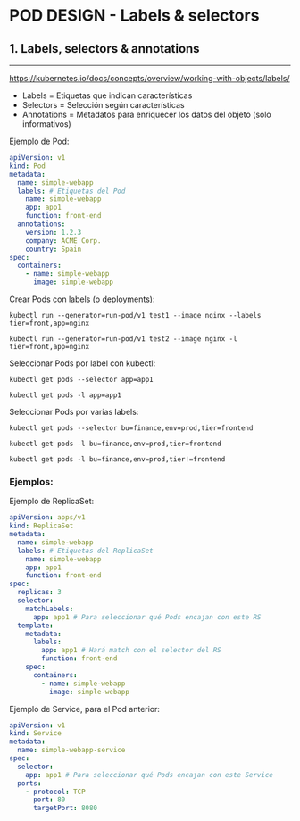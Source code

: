 # POD DESIGN - Labels & selectors

## **1. Labels, selectors & annotations**
---

https://kubernetes.io/docs/concepts/overview/working-with-objects/labels/

- Labels = Etiquetas que indican características
- Selectors = Selección según características
- Annotations = Metadatos para enriquecer los datos del objeto (solo informativos)

Ejemplo de Pod:
```yaml
apiVersion: v1
kind: Pod
metadata:
  name: simple-webapp
  labels: # Etiquetas del Pod
    name: simple-webapp
    app: app1
    function: front-end
  annotations:
    version: 1.2.3
    company: ACME Corp.
    country: Spain
spec:
  containers:
    - name: simple-webapp
      image: simple-webapp
```

Crear Pods con labels (o deployments):

`kubectl run --generator=run-pod/v1 test1 --image nginx --labels tier=front,app=nginx`

`kubectl run --generator=run-pod/v1 test2 --image nginx -l tier=front,app=nginx`

Seleccionar Pods por label con kubectl:

`kubectl get pods --selector app=app1`

`kubectl get pods -l app=app1`

Seleccionar Pods por varias labels:

`kubectl get pods --selector bu=finance,env=prod,tier=frontend`

`kubectl get pods -l bu=finance,env=prod,tier=frontend`

`kubectl get pods -l bu=finance,env=prod,tier!=frontend`

### Ejemplos:

Ejemplo de ReplicaSet:
```yaml
apiVersion: apps/v1
kind: ReplicaSet
metadata:
  name: simple-webapp
  labels: # Etiquetas del ReplicaSet
    name: simple-webapp
    app: app1
    function: front-end
spec:
  replicas: 3
  selector:
    matchLabels:
      app: app1 # Para seleccionar qué Pods encajan con este RS
  template:
    metadata:
      labels:
        app: app1 # Hará match con el selector del RS
        function: front-end
    spec:
      containers:
        - name: simple-webapp
          image: simple-webapp
```
Ejemplo de Service, para el Pod anterior:
```yaml
apiVersion: v1
kind: Service
metadata:
  name: simple-webapp-service
spec:
  selector:
    app: app1 # Para seleccionar qué Pods encajan con este Service
  ports:
    - protocol: TCP
      port: 80
      targetPort: 8080
